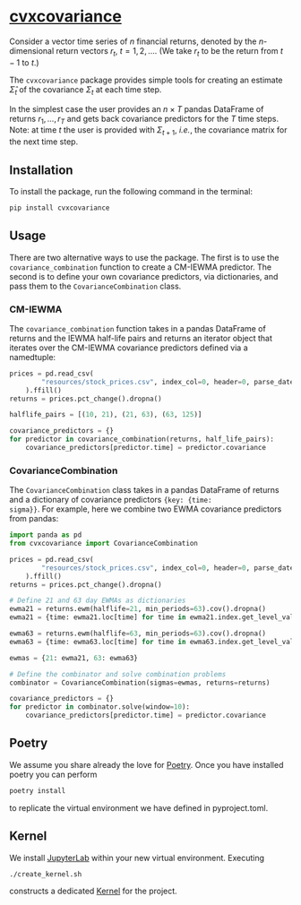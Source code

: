 # [cvxcovariance](http://www.cvxgrp.org/cov_pred_finance)

Consider a vector time series of $n$ financial returns, denoted by the $n$-dimensional return vectors $r_t$, $t=1,2,\ldots$. (We take $r_t$ to be the return from $t-1$ to $t$.)

The `cvxcovariance` package
provides simple tools for creating an estimate $\hat\Sigma_t$ of the covariance $\Sigma_t$
at each time step.

In the simplest case the user provides an $n\times T$ pandas DataFrame
of returns $r_1,\ldots,r_T$ and gets back covariance predictors for the $T$ time
steps. Note: at time $t$ the user is provided with $\Sigma_{t+1}$,
$\textit{i.e.}$, the covariance matrix for the next time step.

## Installation
To install the package, run the following command in the terminal:

```bash
pip install cvxcovariance
```

## Usage
There are two alternative ways to use the package. The first is to use the
`covariance_combination`
 function to create a CM-IEWMA predictor. The
second is to define your own covariance predictors, via dictionaries, and pass
them to the `CovarianceCombination` class.

### CM-IEWMA
The `covariance_combination` function takes in a pandas DataFrame of
returns and the IEWMA half-life pairs and returns an iterator object that
iterates over the CM-IEWMA covariance predictors defined via a namedtuple:
    
```python
prices = pd.read_csv(
        "resources/stock_prices.csv", index_col=0, header=0, parse_dates=True
    ).ffill()
returns = prices.pct_change().dropna()

halflife_pairs = [(10, 21), (21, 63), (63, 125)]

covariance_predictors = {}
for predictor in covariance_combination(returns, half_life_pairs):
    covariance_predictors[predictor.time] = predictor.covariance
```

### CovarianceCombination
The $\texttt{CovarianceCombination}$ class takes in a pandas DataFrame of
returns and a dictionary of covariance predictors $\texttt{\{key: \{time:
sigma\}\}}$. For example, here we combine two EWMA covariance predictors from pandas:

```python
import panda as pd
from cvxcovariance import CovarianceCombination

prices = pd.read_csv(
        "resources/stock_prices.csv", index_col=0, header=0, parse_dates=True
    ).ffill()
returns = prices.pct_change().dropna()

# Define 21 and 63 day EWMAs as dictionaries
ewma21 = returns.ewm(halflife=21, min_periods=63).cov().dropna()
ewma21 = {time: ewma21.loc[time] for time in ewma21.index.get_level_values(0).unique()}

ewma63 = returns.ewm(halflife=63, min_periods=63).cov().dropna()
ewma63 = {time: ewma63.loc[time] for time in ewma63.index.get_level_values(0).unique()}

ewmas = {21: ewma21, 63: ewma63}

# Define the combinator and solve combination problems
combinator = CovarianceCombination(sigmas=ewmas, returns=returns)

covariance_predictors = {}
for predictor in combinator.solve(window=10):
    covariance_predictors[predictor.time] = predictor.covariance
```

## Poetry

We assume you share already the love for [Poetry](https://python-poetry.org).
Once you have installed poetry you can perform

```bash
poetry install
```

to replicate the virtual environment we have defined in pyproject.toml.

## Kernel

We install [JupyterLab](https://jupyter.org) within your new virtual
environment. Executing

```bash
./create_kernel.sh
```

constructs a dedicated
[Kernel](https://docs.jupyter.org/en/latest/projects/kernels.html) for the
project.


